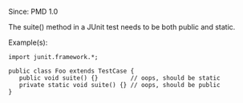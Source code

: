 Since: PMD 1.0

The suite() method in a JUnit test needs to be both public and static.

Example(s):
```
import junit.framework.*;

public class Foo extends TestCase {
   public void suite() {}         // oops, should be static
   private static void suite() {} // oops, should be public
}
```
